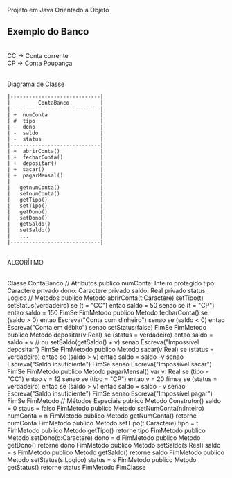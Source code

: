 Projeto em Java Orientado a Objeto



Exemplo do Banco
-----------------

<br> CC -> Conta corrente
<br> CP -> Conta Poupança


<br> Diagrama de Classe



    |-----------------------------|
    |         ContaBanco          |
    |-----------------------------|
    | +  numConta                 |
    | #  tipo                     |
    | -  dono                     |
    | -  saldo                    |
    | -  status                   |
    |-----------------------------|
    | +  abrirConta()             |
    | +  fecharConta()            |
    | +  depositar()              |
    | +  sacar()                  |
    | +  pagarMensal()            |
    |                             |
    |   getnumConta()             |
    |   setnumConta()             |
    |   getTipo()                 |
    |   setTipo()                 |
    |   getDono()                 |
    |   setDono()                 |
    |   getSaldo()                |
    |   setSaldo()                |
    |   ...                       |
    |-----------------------------|




<br> ALGORÍTMO

<br>
    Classe ContaBanco
        // Atributos
        publico numConta: Inteiro
        protegido tipo: Caractere
        privado dono: Caractere
        privado saldo: Real
        privado status: Logico
        // Métodos
        publico Metodo abrirConta(t:Caractere)
            setTipo(t)
            setStatus(verdadeiro)
            se (t = "CC") entao
                saldo = 50
            senao se (t = "CP") entao
                saldo = 150
            FimSe
        FimMetodo
        publico Metodo fecharConta()
            se (saldo > 0) entao
                Escreva("Conta com dinheiro")
            senao se (saldo < 0) entao
                Escreva("Conta em débito")
            senao
                setStatus(false)
            FimSe
        FimMetodo    
        publico Metodo depositar(v:Real)
            se (status = verdadeiro) entao
                saldo = saldo + v // ou setSaldo(getSaldo() + v)
            senao
                Escreva("Impossível depositar")
            FimSe
        FimMetodo    
        publico Metodo sacar(v:Real)
            se (status = verdadeiro) entao
                se (saldo > v) entao
                    saldo = saldo -v
                senao
                    Escreva("Saldo insuficiente")
                FimSe
            senao
                Escreva("Impossível sacar")
            FimSe
        FimMetodo    
        publico Metodo pagarMensal()
            var v: Real
            se (tipo = "CC") entao
                v = 12
            senao se (tipo = "CP") entao
                v = 20
            fimse
            se (status = verdadeiro) entao
                se (saldo > v) entao
                    saldo = saldo - v
                senao
                    Escreva("Saldo insuficiente")
                FimSe
            senao
                Escreva("Impossível pagar")
            FimSe
        FimMetodo    
        // Métodos Especiais    
        publico Metodo Construtor()
            saldo = 0
            staus = falso
        FimMetodo    
        publico Metodo setNumConta(n:Inteiro)
            numConta = n
        FimMetodo    
        publico Metodo getNumConta()
            retorne numConta
        FimMetodo    
        publico Metodo setTipo(t:Caractere)
            tipo = t
        FimMetodo    
        publico Metodo getTipo()
            retorne tipo
        FimMetodo    
        publico Metodo setDono(d:Caractere)
            dono = d
        FimMetodo    
        publico Metodo getDono()
            retorne dono
        FimMetodo    
        publico Metodo setSaldo(s:Real)
            saldo = s
        FimMetodo    
        publico Metodo getSaldo()
            retorne saldo
        FimMetodo    
        publico Metodo setStatus(s:Logico)
            status = s
        FimMetodo    
        publico Metodo getStatus()
            retorne status
        FimMetodo
      FimClasse
<br>
    


